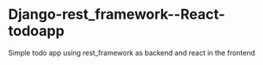# Django-rest_framework--React-todoapp

Simple todo app using rest_framework as backend and react in the frontend
